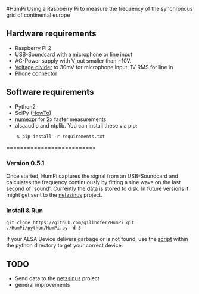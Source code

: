 #HumPi
Using a Raspberry Pi to measure the frequency of the synchronous grid of continental europe

## Hardware requirements
* Raspberry Pi 2
* USB-Soundcard with a microphone or line input
* AC-Power supply with V_out smaller than ~10V.
* [Voltage divider](https://en.wikipedia.org/wiki/Voltage_divider) to
	30mV for microphone input, 1V RMS for line in
* [Phone connector](https://en.wikipedia.org/wiki/Phone_connector_%28audio%29)

## Software requirements
* Python2
* SciPy ([HowTo](http://wyolum.com/numpyscipymatplotlib-on-raspberry-pi/))
* [numexpr](https://github.com/pydata/numexpr) for 2x faster measurements
* alsaaudio and ntplib. You can install these via pip:
````
    $ pip install -r requirements.txt
````
==========================

### Version 0.5.1

Once started, HumPi captures the signal from an USB-Soundcard and calculates the frequency continuously by fitting a sine wave on the last second of 'sound'. Currently the data is stored to disk. In future versions it might get sent to the [netzsinus](https://github.com/netzsinus) project. 

### Install & Run
```
git clone https://github.com/gillhofer/HumPi.git
./HumPi/python/HumPi.py -d 3
```
If your ALSA Device delivers garbage or is not found, use the [script](https://github.com/gillhofer/HumPi/blob/master/python/findYourALSADevice.py) within the python directory to get your correct device.

## TODO
* Send data to the [netzsinus](https://github.com/netzsinus) project
* general improvements


